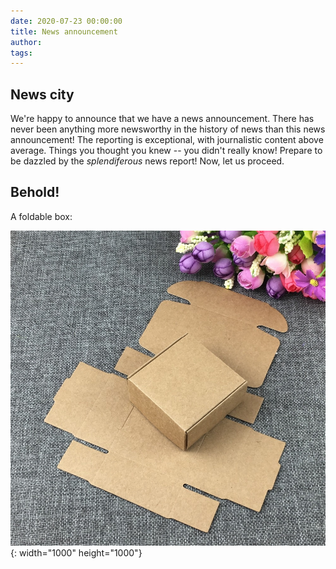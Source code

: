 ```yaml
---
date: 2020-07-23 00:00:00
title: News announcement
author:
tags:
---
```


## News city

We're happy to announce that we have a news announcement. There has never been anything more newsworthy in the history of news than this news announcement\! The reporting is exceptional, with journalistic content above average. Things you thought you knew -- you didn't really know\! Prepare to be dazzled by the *splendiferous* news report\! Now, let us proceed.

## Behold\!

A foldable box:

![](/uploads/news-announcement/box-template.jpg){: width="1000" height="1000"}